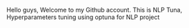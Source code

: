 Hello guys, Welcome to my Github account.
This is NLP Tuna, Hyperparameters tuning using optuna for NLP project

